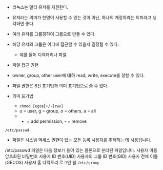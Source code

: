 - 리눅스는 멀티 유저를 지원한다.
- 유저라는 의미가 한명이 사용할 수 있는 것이 아닌, 하나의 계정이라는 의미라고 생각하면 좋다.
- 여러 유저를 그룹핑하여 그룹으로 만들 수 있다.
- 해당 유저와 그룹은 어디에 접근할 수 있을지 결정될 수 있다.
  - 예를 들어 디렉터리나 파일 

- 파일 접근 권한 
- owner, group, other user에 대하 read, write, execute를 정할 수 있다.
- 파일 권한은 8진 표기법과 의미 표기법으로 줄 수 있다.
- 의미 표기법
  - `chmod [ugoa[+/-]rwx]`
  - u = user, g = group, o = others, a = all
  - + = add permission, - = remove

`/etc/passwd`
- 파일은 시스템 액세스 권한이 있는 모든 등록 사용자를 추적하는 데 사용됩니다.

/etc/passwd 파일은 다음 정보가 들어 있는 콜론으로 분리된 파일입니다.
사용자 이름
암호화된 비밀번호
사용자 ID 번호(UID)
사용자의 그룹 ID 번호(GID)
사용자 전체 이름(GECOS)
사용자 홈 디렉토리
로그인 쉘
`/etc/group`